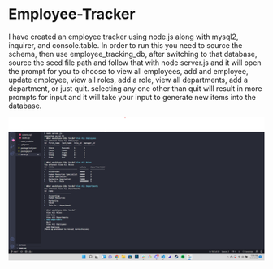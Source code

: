 # Employee-Tracker

I have created an employee tracker using node.js along with mysql2, inquirer, and console.table.
In order to run this you need to source the schema, then use employee_tracking_db, after switching to that
database, source the seed file path and follow that with node server.js and it will open the prompt for you to choose to
view all employees, add and employee, update employee, view all roles, add a role, view all departments, add a department, or just quit.
selecting any one other than quit will result in more prompts for input and it will take your input to generate new items into the database.

![Screenshot](https://github.com/NateB98/Employee-Tracker/blob/main/images/Employee-Tracker-Screenshot.png)
